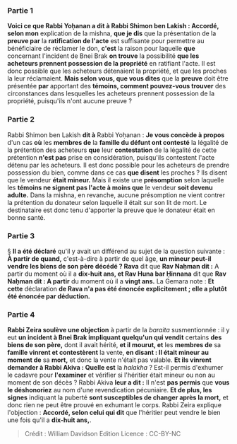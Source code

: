 
### Partie 1
<b>Voici ce que Rabbi Yoḥanan a dit à Rabbi Shimon ben Lakish : Accordé, selon mon</b> explication de la mishna, <b>que je dis</b> que la présentation de la <b>preuve par</b> la <b>ratification de l'acte</b> est suffisante pour permettre au bénéficiaire de réclamer le don, <b>c'est</b> la raison pour laquelle <b>que</b> concernant l'incident de Bnei Brak <b>on trouve</b> la possibilité <b>que les acheteurs prennent possession de la propriété</b> en ratifiant l'acte. Il est donc possible que les acheteurs détenaient la propriété, et que les proches la leur réclamaient. <b>Mais selon vous, que vous dites</b> que la <b>preuve</b> doit être présentée <b>par</b> apportant des <b>témoins, comment pouvez-vous trouver</b> des circonstances dans lesquelles les acheteurs prennent possession de la propriété,</b> puisqu'ils n'ont aucune preuve ?

### Partie 2
Rabbi Shimon ben Lakish <b>dit à</b> Rabbi Yoḥanan : <b>Je vous concède à propos</b> d'un cas <b>où</b> les <b>membres de</b> la <b>famille du défunt ont contesté</b> la légalité de la prétention des acheteurs <b>que</b> leur <b>contestation</b> de la légalité de cette prétention <b>n'est pas</b> prise en considération, puisqu'ils contestent l'acte détenu par les acheteurs. Il est donc possible pour les acheteurs de prendre possession du bien, comme dans ce cas <b>que disent</b> les proches ? </b> Ils disent que le vendeur <b>était mineur.</b> Mais il existe une <b>présomption</b> selon laquelle les <b>témoins ne signent pas l'acte à moins que</b> le vendeur <b>soit devenu adulte.</b> Dans la mishna, en revanche, aucune présomption ne vient contrer la prétention du donateur selon laquelle il était sur son lit de mort. Le destinataire est donc tenu d'apporter la preuve que le donateur était en bonne santé.

### Partie 3
§ <b>Il a été déclaré</b> qu'il y avait un différend au sujet de la question suivante : <b>À partir de quand,</b> c'est-à-dire à partir de quel âge, <b>un mineur peut-il vendre les biens de son</b> <b>père décédé ? Rava</b> dit que <b>Rav Naḥman dit :</b> A partir du moment où il a <b>dix-huit ans, et Rav Huna bar Ḥinnana</b> dit que <b>Rav Naḥman dit : A partir</b> du moment où il a <b>vingt ans.</b> La Gemara note : <b>Et cette</b> déclaration <b>de Rava n'a pas été énoncée explicitement ; elle a plutôt été énoncée par déduction.</b>

### Partie 4
<b>Rabbi Zeira soulève une objection</b> à partir de la <i>baraita</i> susmentionnée : il y eut <b>un incident à Bnei Brak impliquant quelqu'un qui vendit</b> certains <b>des biens de son père,</b> dont il avait hérité, <b>et il mourut, et</b> les <b>membres de</b> sa <b>famille vinrent et contestèrent</b> la vente, <b>en disant : Il était mineur au moment de</b> sa <b>mort,</b> et donc la vente n'était pas valable. <b>Et ils vinrent demander à Rabbi Akiva : Quelle est</b> la <i>halakha</i> ? Est-il permis d'exhumer le cadavre pour <b>l'examiner</b> et vérifier si l'héritier était mineur ou non au moment de son décès ? Rabbi Akiva <b>leur a dit :</b> Il n'est <b>pas permis</b> que <b>vous le déshonoriez</b> au nom d'une revendication pécuniaire. <b>Et de plus, les signes</b> indiquant la puberté <b>sont susceptibles de changer après la mort,</b> et donc rien ne peut être prouvé en exhumant le corps. Rabbi Zeira explique l'objection : <b>Accordé, selon celui qui dit</b> que l'héritier peut vendre le bien une fois qu'il a <b>dix-huit ans,</b>.

>Crédit : William Davidson Edition
>Licence : CC-BY-NC